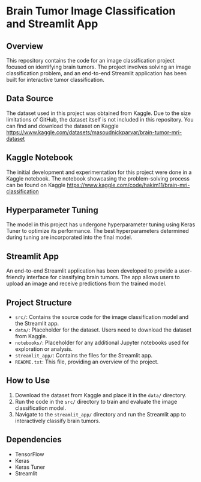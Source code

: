 # Brain Tumor Image Classification and Streamlit App

## Overview
This repository contains the code for an image classification project focused on identifying brain tumors. The project involves solving an image classification problem, and an end-to-end Streamlit application has been built for interactive tumor classification.

## Data Source
The dataset used in this project was obtained from Kaggle. Due to the size limitations of GitHub, the dataset itself is not included in this repository. You can find and download the dataset on Kaggle https://www.kaggle.com/datasets/masoudnickparvar/brain-tumor-mri-dataset

## Kaggle Notebook
The initial development and experimentation for this project were done in a Kaggle notebook. The notebook showcasing the problem-solving process can be found on Kaggle https://www.kaggle.com/code/hakim11/brain-mri-classification

## Hyperparameter Tuning
The model in this project has undergone hyperparameter tuning using Keras Tuner to optimize its performance. The best hyperparameters determined during tuning are incorporated into the final model.

## Streamlit App
An end-to-end Streamlit application has been developed to provide a user-friendly interface for classifying brain tumors. The app allows users to upload an image and receive predictions from the trained model.

## Project Structure
- `src/`: Contains the source code for the image classification model and the Streamlit app.
- `data/`: Placeholder for the dataset. Users need to download the dataset from Kaggle.
- `notebooks/`: Placeholder for any additional Jupyter notebooks used for exploration or analysis.
- `streamlit_app/`: Contains the files for the Streamlit app.
- `README.txt`: This file, providing an overview of the project.

## How to Use
1. Download the dataset from Kaggle and place it in the `data/` directory.
2. Run the code in the `src/` directory to train and evaluate the image classification model.
3. Navigate to the `streamlit_app/` directory and run the Streamlit app to interactively classify brain tumors.

## Dependencies
- TensorFlow
- Keras
- Keras Tuner
- Streamlit


